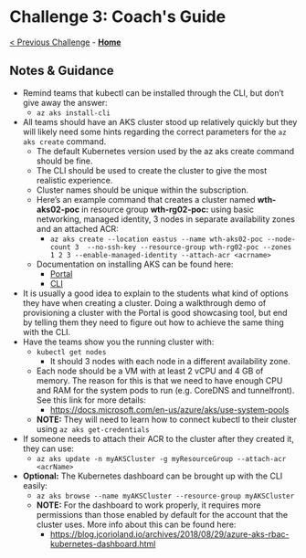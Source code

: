 # Challenge 3: Coach's Guide

[< Previous Challenge](./02-firstresponders.md) - **[Home](./readme.md)**

## Notes & Guidance

- Remind teams that kubectl can be installed through the CLI, but don’t give away the answer:
	- `az aks install-cli`
- All teams should have an AKS cluster stood up relatively quickly but they will likely need some hints regarding the correct parameters for the `az aks create` command.
	- The default Kubernetes version used by the az aks create command should be fine.  
	- The CLI should be used to create the cluster to give the most realistic experience.  
	- Cluster names should be unique within the subscription.  
	- Here’s an example command that creates a cluster named **wth-aks02-poc** in resource group **wth-rg02-poc:** using basic networking, managed identity, 3 nodes in separate availability zones and an attached ACR:
		- `az aks create --location eastus --name wth-aks02-poc --node-count 3  --no-ssh-key --resource-group wth-rg02-poc --zones 1 2 3 --enable-managed-identity --attach-acr <acrname>`
    - Documentation on installing AKS can be found here:
		- [Portal](https://docs.microsoft.com/en-us/azure/aks/kubernetes-walkthrough-portal)
		- [CLI](https://docs.microsoft.com/en-us/azure/aks/kubernetes-walkthrough)
- It is usually a good idea to explain to the students what kind of options they have when creating a cluster. Doing a walkthrough demo of provisioning a cluster with the Portal is good showcasing tool, but end by telling them they need to figure out how to achieve the same thing with the CLI.
- Have the teams show you the running cluster with:
	- `kubectl get nodes`
		- It should 3 nodes with each node in a different availability zone.  
	- Each node should be a VM with at least 2 vCPU and 4 GB of memory.  The reason for this is that we need to have enough CPU and RAM for the system pods to run (e.g. CoreDNS and tunnelfront).  See this link for more details: 
    	- <https://docs.microsoft.com/en-us/azure/aks/use-system-pools>
	- **NOTE:** They will need to learn how to connect kubectl to their cluster using `az aks get-credentials`
- If someone needs to attach their ACR to the cluster after they created it, they can use: 
	- `az aks update -n myAKSCluster -g myResourceGroup --attach-acr <acrName>`
- **Optional:** The Kubernetes dashboard can be brought up with the CLI easily:
	- `az aks browse --name myAKSCluster --resource-group myAKSCluster`
	- **NOTE:** For the dashboard to work properly, it requires more permissions than those enabled by default for the account that the cluster uses. More info about this can be found here: 
    	- <https://blog.jcorioland.io/archives/2018/08/29/azure-aks-rbac-kubernetes-dashboard.html>